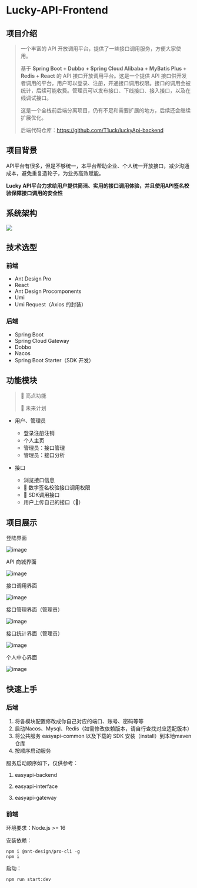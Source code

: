 # Lucky-API-Frontend

## 项目介绍
> 一个丰富的 API 开放调用平台，提供了一些接口调用服务，方便大家使用。
> 
> 基于 **Spring Boot + Dubbo + Spring Cloud Alibaba + MyBatis Plus + Redis + React** 的 API 接口开放调用平台。这是一个提供 API 接口供开发者调用的平台，用户可以登录、注册，开通接口调用权限。接口的调用会被统计，后续可能收费。管理员可以发布接口、下线接口、接入接口，以及在线调试接口。
>
> 这是一个全栈前后端分离项目，仍有不足和需要扩展的地方，后续还会继续扩展优化。
>
> 后端代码仓库：https://github.com/T1uck/luckyApi-backend


## 项目背景

API平台有很多，但是不够统一，本平台帮助企业、个人统一开放接口，减少沟通成本，避免重复造轮子，为业务高效赋能。

**Lucky API平台力求给用户提供简洁、实用的接口调用体验，并且使用API签名校验保障接口调用的安全性**

## 系统架构
![](https://github.com/T1uck/luckyApi-frontend/blob/master/public/api/%E7%B3%BB%E7%BB%9F%E6%9E%B6%E6%9E%84.png)

## 技术选型

### 前端

-   Ant Design Pro
-   React
-   Ant Design Procomponents
-   Umi
-   Umi Request（Axios 的封装）

### 后端

-   Spring Boot
-   Spring Cloud Gateway
-   Dobbo
-   Nacos
-   Spring Boot Starter（SDK 开发）

## 功能模块 

> 🌟 亮点功能   
>
> 🚀 未来计划

- 用户、管理员
  - 登录注册注销
  - 个人主页
  - 管理员：接口管理
  - 管理员：接口分析
  
- 接口
  - 浏览接口信息
  - 🌟 数字签名校验接口调用权限
  - 🌟 SDK调用接口
  - 用户上传自己的接口（🚀）

## 项目展示

登陆界面

![image](https://github.com/T1uck/luckyApi-frontend/blob/master/public/api/%E7%99%BB%E9%99%86%E7%95%8C%E9%9D%A2.png)

API 商城界面

![image](https://github.com/T1uck/luckyApi-frontend/blob/master/public/api/API%E5%95%86%E5%9F%8E%E7%95%8C%E9%9D%A2.png)

接口调用界面

![image](https://github.com/T1uck/luckyApi-frontend/blob/master/public/api/%E6%8E%A5%E5%8F%A3%E8%B0%83%E7%94%A8%E7%95%8C%E9%9D%A2.png)

接口管理界面（管理员）

![image](https://github.com/T1uck/luckyApi-frontend/blob/master/public/api/%E6%8E%A5%E5%8F%A3%E7%AE%A1%E7%90%86%E7%95%8C%E9%9D%A2.png)

接口统计界面（管理员）

![image](https://github.com/T1uck/luckyApi-frontend/blob/master/public/api/%E6%8E%A5%E5%8F%A3%E7%BB%9F%E8%AE%A1%E5%88%86%E6%9E%90%E7%95%8C%E9%9D%A2.png)

个人中心界面

![image](https://github.com/T1uck/luckyApi-frontend/blob/master/public/api/%E4%B8%AA%E4%BA%BA%E4%B8%AD%E5%BF%83%E7%95%8C%E9%9D%A2.png)

## 快速上手

### 后端

1. 将各模块配置修改成你自己对应的端口、账号、密码等等
2. 启动Nacos、Mysql、Redis（如需修改依赖版本，请自行查找对应适配版本）
3. 将公共服务 easyapi-common 以及下载的 SDK 安装（install）到本地maven仓库
4. 按顺序启动服务

服务启动顺序如下，仅供参考：

1. easyapi-backend

2. easyapi-interface

3. easyapi-gateway

### 前端

环境要求：Node.js >= 16

安装依赖：

```
npm i @ant-design/pro-cli -g
npm i
```

启动：

```
npm run start:dev
```
